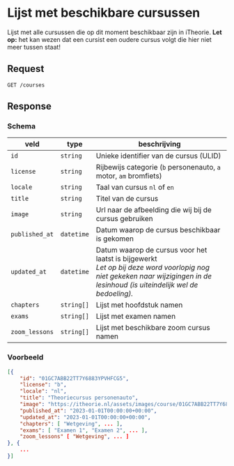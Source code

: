 # Lijst met beschikbare cursussen
Lijst met alle cursussen die op dit moment beschikbaar zijn in iTheorie. **Let op:** het kan wezen dat een cursist een oudere cursus volgt die hier niet meer tussen staat!

## Request
```http
GET /courses
```

## Response
### Schema
| veld | type | beschrijving |
|-|-|-|
| `id` | `string` | Unieke identifier van de cursus (ULID) |
| `license` | `string` | Rijbewijs categorie (`b` personenauto, `a` motor, `am` bromfiets) |
|`locale`|`string`| Taal van cursus `nl` of `en`|
|`title`|`string`|Titel van de cursus|
|`image`|`string`|Url naar de afbeelding die wij bij de cursus gebruiken|
|`published_at`|`datetime`|Datum waarop de cursus beschikbaar is gekomen|
|`updated_at`|`datetime`|Datum waarop de cursus voor het laatst is bijgewerkt<br>_Let op bij deze word voorlopig nog niet gekeken naar wijzigingen in de lesinhoud (is uiteindelijk wel de bedoeling)._|
|`chapters`|`string[]`|Lijst met hoofdstuk namen|
|`exams`|`string[]`|Lijst met examen namen|
|`zoom_lessons`|`string[]`|Lijst met beschikbare zoom cursus namen|

### Voorbeeld
```json
[{
    "id": "01GC7ABB22TT7Y6883YPVHFCG5",
    "license": "b",
    "locale": "nl",
    "title": "Theoriecursus personenauto",
    "image": "https://itheorie.nl/assets/images/course/01GC7ABB22TT7Y6883YPVHFCG5.jpg",
    "published_at": "2023-01-01T00:00:00+00:00",
    "updated_at": "2023-01-01T00:00:00+00:00",
    "chapters": [ "Wetgeving", ... ],
    "exams": [ "Examen 1", "Examen 2", ... ],
    "zoom_lessons" [ "Wetgeving", ... ]
}, {
    ...
}]
```
